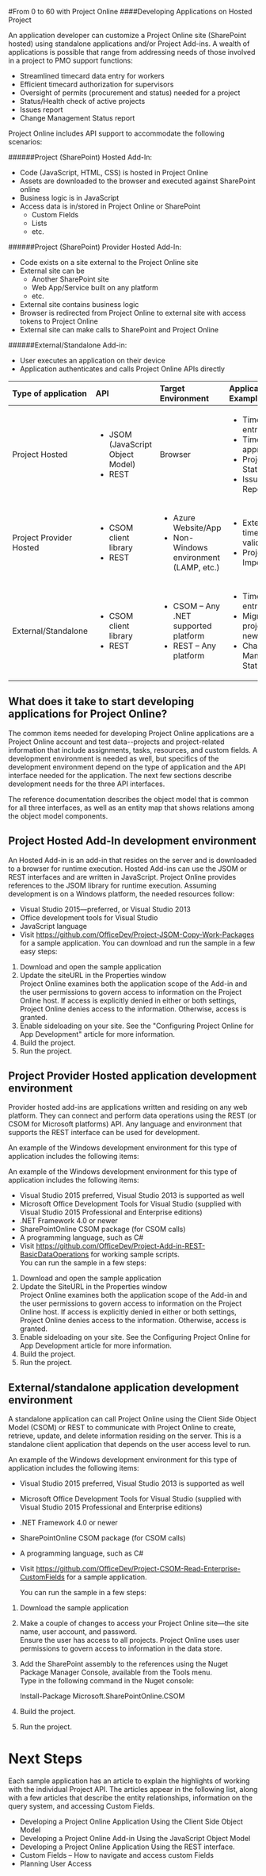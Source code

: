#From 0 to 60 with Project Online
####Developing Applications on Hosted Project
 
An application developer can customize a Project Online site (SharePoint hosted) using standalone applications and/or Project Add-ins. A wealth of applications is possible that range from addressing needs of those involved in a project to PMO support functions:

- Streamlined timecard data entry for workers
- Efficient timecard authorization for supervisors
- Oversight of permits (procurement and status) needed for a project
- Status/Health check of active projects
- Issues report
- Change Management Status report

Project Online includes API support to accommodate the following scenarios:

######Project (SharePoint) Hosted Add-In:

- Code (JavaScript, HTML, CSS) is hosted in Project Online
- Assets are downloaded to the browser and executed against SharePoint online
- Business logic is in JavaScript 
- Access data is in/stored in Project Online or SharePoint
  - Custom Fields
  - Lists 
  - etc.
 
  
######Project (SharePoint) Provider Hosted Add-In:

- Code exists on a site external to the Project Online site
- External site can be 
  - Another SharePoint site
  -	Web App/Service built on any platform
  - etc.
- External site contains business logic
- Browser is redirected from Project Online to external site with access tokens to Project Online
- External site can make calls to SharePoint and Project Online

######External/Standalone Add-in:

- User executes an application on their device
- Application authenticates and calls Project Online APIs directly



| Type of application |API |Target Environment|Application Examples
|:------|:------|:------|:------|
| Project Hosted| <ul><li>JSOM (JavaScript Object Model)</li><li>REST</li></ul>| Browser | <ul><li> Timecard entry</li><li>Timecard approval</li><li>Project Status</li><li>Issues Report</li></ul> |
| Project Provider Hosted | <ul><li>CSOM client library</li><li>REST</li></ul> |  <ul><li>Azure Website/App</li><li>Non-Windows environment (LAMP, etc.)</li></ul> | <ul><li>External timesheet validator</li><li>Project Importer</li></ul> |
| External/Standalone | <ul><li>CSOM client library</li><li>REST</li></ul> | <ul><li>CSOM – Any .NET supported platform</li><li>REST – Any platform </li></ul>| <ul><li>Timecard entry</li><li>Migration of projects to a new site</li><li>Change Management Status</li></ul> |



## What does it take to start developing applications for Project Online?

The common items needed for developing Project Online applications are a Project Online account and test data--projects and project-related information that include assignments, tasks, resources, and custom fields. A development environment is needed as well, but specifics of the development environment depend on the type of application and the API interface needed for the application. The next few sections describe development needs for the three API interfaces.

The reference documentation describes the object model that is common for all three interfaces, as well as an entity map that shows relations among the object model components.

## Project Hosted Add-In development environment

An Hosted Add-in is an add-in that resides on the server and is downloaded to a browser for runtime execution. Hosted Add-ins can use the JSOM or REST interfaces and are written in JavaScript. Project Online provides references to the JSOM library for runtime execution. Assuming development is on a Windows platform, the needed resources follow:

-	Visual Studio 2015—preferred, or Visual Studio 2013 
-	Office development tools for Visual Studio
-	JavaScript language
-	Visit https://github.com/OfficeDev/Project-JSOM-Copy-Work-Packages  for a sample application. 
You can download and run the sample in a few easy steps:
  1.	Download and open the sample application
  2.	Update the siteURL in the Properties window <br />
       Project Online examines both the application scope of the Add-in and the user permissions to govern access to information on the Project Online host. If access is explicitly denied in either or both settings, Project Online denies access to the information. Otherwise, access is granted.
  3.	Enable sideloading on your site. See the "Configuring Project Online for App Development" article for more information. 
  4.	Build the project.
  5.	Run the project.

## Project Provider Hosted application development environment

Provider hosted add-ins  are applications written and residing on any web platform.  They can connect and perform data operations using the REST (or CSOM for Microsoft platforms) API. Any language and environment that supports the REST interface can be used for development. 

An example of the Windows development environment for this type of application includes the following items:

An example of the Windows development environment for this type of application includes the following items:

-	Visual Studio 2015 preferred, Visual Studio 2013 is supported as well
-	Microsoft Office Development Tools for Visual Studio (supplied with Visual Studio 2015 Professional and Enterprise editions)
-	.NET Framework 4.0 or newer
-	SharePointOnline CSOM package (for CSOM calls)
-	A programming language, such as C# 
-	Visit https://github.com/OfficeDev/Project-Add-in-REST-BasicDataOperations for working sample scripts. <br /> 
  You can run the sample in a few steps:
  1.	Download and open the sample application
  2.	Update the SiteURL in the Properties window <br /> 
     Project Online examines both the application scope of the Add-in and the user permissions to govern access to information on the Project Online host. If access is explicitly denied in either or both settings, Project Online denies access to the information. Otherwise, access is granted.
  3.	Enable sideloading on your site. See the Configuring Project Online for App Development article for more information. 
  4.	Build the project.
  5.	Run the project.

## External/standalone application development environment

A standalone application can call Project Online using the Client Side Object Model (CSOM) or REST to communicate with Project Online to create, retrieve, update, and delete information residing on the server. This is a standalone client application that depends on the user access level to run. 

An example of the Windows development environment for this type of application includes the following items:

- 	Visual Studio 2015 preferred, Visual Studio 2013 is supported as well
- 	Microsoft Office Development Tools for Visual Studio (supplied with Visual Studio 2015 Professional and Enterprise editions)
- 	.NET Framework 4.0 or newer
-	SharePointOnline CSOM package (for CSOM calls)
-	A programming language, such as C# 
-	Visit https://github.com/OfficeDev/Project-CSOM-Read-Enterprise-CustomFields for a sample application. 

    You can run the sample in a few steps:

  1.	Download the sample application
  2.	Make a couple of changes to access your Project Online site—the site name, user account, and password.<br />Ensure the user has access to all projects. Project Online uses user permissions to govern access to information in the data store.
  3.	Add the SharePoint assembly to the references using the Nuget Package Manager Console, available from the Tools menu.<br /> 
  Type in the following command in the Nuget console:

        Install-Package Microsoft.SharePointOnline.CSOM

  4.	Build the project.
  5.	Run the project.

# Next Steps

Each sample application has an article to explain the highlights of working with the individual Project API. The articles appear in the following list, along with a few articles that describe the entity relationships, information on the query system, and accessing Custom Fields. 

-	Developing a Project Online Application Using the Client Side Object Model
-	Developing a Project Online Add-in Using the JavaScript Object Model
-	Developing a Project Online Application Using the REST interface.
-	Custom Fields – How to navigate and access custom Fields
-	Planning User Access 



